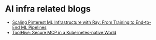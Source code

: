 # AI infra related blogs

- [Scaling Pinterest ML Infrastructure with Ray: From Training to End-to-End ML Pipelines](https://medium.com/pinterest-engineering/scaling-pinterest-ml-infrastructure-with-ray-from-training-to-end-to-end-ml-pipelines-4038b9e837a0)
- [ToolHive: Secure MCP in a Kubernetes-native World](https://dev.to/stacklok/toolhive-secure-mcp-in-a-kubernetes-native-world-3o65)